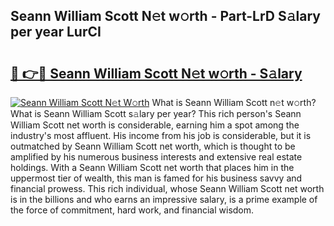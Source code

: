 ## Seann William Scott N𝚎t w𝚘rth - Part-LrD S𝚊lary per year LurCI

# <h2><a href="http://gc0q4k.nevu.top/?p=Seann+William+Scott">🔗 👉🔴 Seann William Scott N𝚎t w𝚘rth - S𝚊lary</a></h2>

[![Seann William Scott N𝚎t W𝚘rth](https://i.imgur.com/Oavwk0R.jpeg)](http://gc0q4k.nevu.top/?p=Seann+William+Scott)
What is Seann William Scott n𝚎t w𝚘rth? What is Seann William Scott s𝚊lary per year?
This rich person's Seann William Scott net worth is considerable, earning him a spot among the industry's most affluent. His income from his job is considerable, but it is outmatched by Seann William Scott net worth, which is thought to be amplified by his numerous business interests and extensive real estate holdings. With a Seann William Scott net worth that places him in the uppermost tier of wealth, this man is famed for his business savvy and financial prowess. This rich individual, whose Seann William Scott net worth is in the billions and who earns an impressive salary, is a prime example of the force of commitment, hard work, and financial wisdom.
